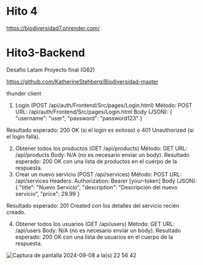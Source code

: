 # Hito 4 

https://biodiversidad7.onrender.com/


# Hito3-Backend
Desafio Latam Proyecto final (G62)

https://github.com/KatherineStehberg/Biodiversidad-master

thunder client

1. Login (POST /api/auth/Frontend/Src/pages/Login.html)
Método: POST
URL: /api/auth/Frontend/Src/pages/Login.html
Body (JSON):
{
  "username": "user",
  "password": "password123"
}

Resultado esperado: 200 OK (si el login es exitoso) o 401 Unauthorized (si el login falla).

2. Obtener todos los productos (GET /api/products)
Método: GET
URL: /api/products
Body: N/A (no es necesario enviar un body).
Resultado esperado: 200 OK con una lista de productos en el cuerpo de la respuesta.
3. Crear un nuevo servicio (POST /api/services)
Método: POST
URL: /api/services
Headers:
Authorization: Bearer [your-token]
Body (JSON):
{
  "title": "Nuevo Servicio",
  "description": "Descripción del nuevo servicio",
  "price": 29.99
}

Resultado esperado: 201 Created con los detalles del servicio recién creado.

4. Obtener todos los usuarios (GET /api/users)
Método: GET
URL: /api/users
Body: N/A (no es necesario enviar un body).
Resultado esperado: 200 OK con una lista de usuarios en el cuerpo de la respuesta.

![Captura de pantalla 2024-09-08 a la(s) 22 56 42](https://github.com/user-attachments/assets/cd906162-620f-4c5a-bf75-3de069385d83)

